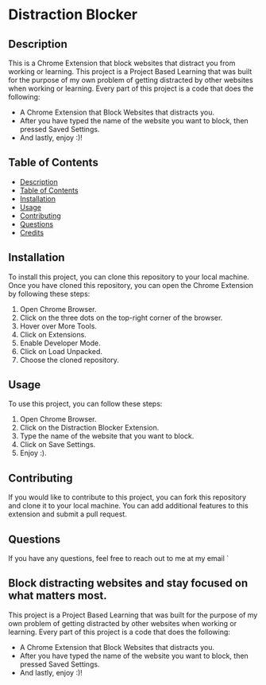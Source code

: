 # Distraction Blocker

## Description

This is a Chrome Extension that block websites that distract you from working or learning. This project is a Project Based Learning that was built for the purpose of my own problem of getting distracted by other websites when working or learning. Every part of this project is a code that does the following:

* A Chrome Extension that Block Websites that distracts you.
* After you have typed the name of the website you want to  block, then pressed Saved Settings.
* And lastly, enjoy :)!

## Table of Contents

- [Description](#description)
- [Table of Contents](#table-of-contents)
- [Installation](#installation)
- [Usage](#usage)
- [Contributing](#contributing)
- [Questions](#questions)
- [Credits](#credits)

## Installation

To install this project, you can clone this repository to your local machine. Once you have cloned this repository, you can open the Chrome Extension by following these steps:

1. Open Chrome Browser.
2. Click on the three dots on the top-right corner of the browser.
3. Hover over More Tools.
4. Click on Extensions.
5. Enable Developer Mode.
6. Click on Load Unpacked.
7. Choose the cloned repository.

## Usage

To use this project, you can follow these steps:

1. Open Chrome Browser.
2. Click on the Distraction Blocker Extension.
3. Type the name of the website that you want to block.
4. Click on Save Settings.
5. Enjoy :).

## Contributing

If you would like to contribute to this project, you can fork this repository and clone it to your local machine. You can add additional features to this extension and submit a pull request.

## Questions

If you have any questions, feel free to reach out to me at my email `

## Block distracting websites and stay focused on what matters most.

This project is a Project Based Learning that was built for the purpose of my own problem of getting distracted by other websites when working or learning. Every part of this project is a code that does the following:

* A Chrome Extension that Block Websites that distracts you.
* After you have typed the name of the website you want to  block, then pressed Saved Settings.
* And lastly, enjoy :)!